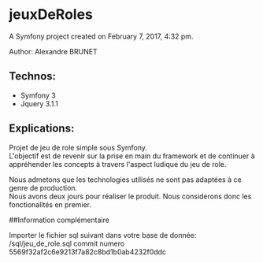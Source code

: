 jeuxDeRoles
===========

A Symfony project created on February 7, 2017, 4:32 pm.


Author: Alexandre BRUNET  
## Technos:
* Symfony 3
* Jquery 3.1.1  

## Explications:
Projet de jeu de role simple sous Symfony.  
L'objectif est de revenir sur la prise en main du framework et de continuer à appréhender les concepts à travers l'aspect ludique du jeu de role.  

Nous admetons que les technologies utilisés ne sont pas adaptées à ce genre de production.  
Nous avons deux jours pour réaliser le produit. Nous considerons donc les fonctionalités en premier.  

##Information complémentaire  

Importer le fichier sql suivant dans votre base de donnée:  
/sql/jeu_de_role.sql commit numero 5569f32af2c6e9213f7a82c8bd1b0ab4232f0ddc


